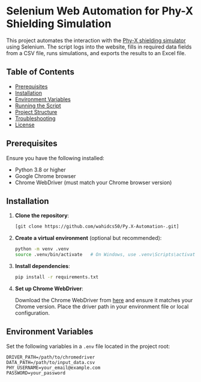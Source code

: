 # Selenium Web Automation for Phy-X Shielding Simulation

This project automates the interaction with the [Phy-X shielding simulator](https://phy-x.net/module/physics/shielding/) using Selenium. The script logs into the website, fills in required data fields from a CSV file, runs simulations, and exports the results to an Excel file.

## Table of Contents

- [Prerequisites](#prerequisites)
- [Installation](#installation)
- [Environment Variables](#environment-variables)
- [Running the Script](#running-the-script)
- [Project Structure](#project-structure)
- [Troubleshooting](#troubleshooting)
- [License](#license)

## Prerequisites

Ensure you have the following installed:

- Python 3.8 or higher
- Google Chrome browser
- Chrome WebDriver (must match your Chrome browser version)

## Installation

1. **Clone the repository**:

    ```bash
    [git clone https://github.com/wahidcs50/Py.X-Automation-.git]
    ```

2. **Create a virtual environment** (optional but recommended):

    ```bash
    python -m venv .venv
    source .venv/bin/activate   # On Windows, use .venv\Scripts\activate
    ```

3. **Install dependencies**:

    ```bash
    pip install -r requirements.txt
    ```

4. **Set up Chrome WebDriver**:

   Download the Chrome WebDriver from [here](https://chromedriver.chromium.org/downloads) and ensure it matches your Chrome version. Place the driver path in your environment file or local configuration.

## Environment Variables

Set the following variables in a `.env` file located in the project root:

```env
DRIVER_PATH=/path/to/chromedriver
DATA_PATH=/path/to/input_data.csv
PHY_USERNAME=your_email@example.com
PASSWORD=your_password

